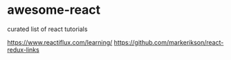 # awesome-react
curated list of react tutorials

https://www.reactiflux.com/learning/
https://github.com/markerikson/react-redux-links

